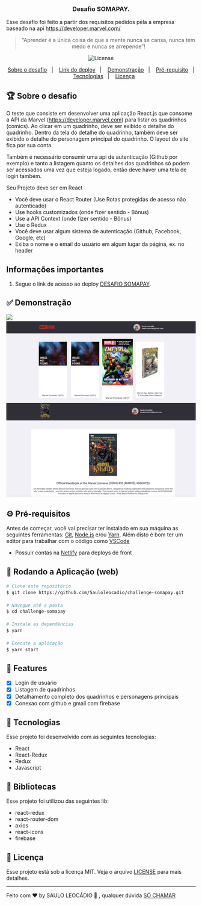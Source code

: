 <h3 align="center">
  Desafio SOMAPAY.
</h3>

<p>Esse desafio foi feito a partir dos requisitos pedidos pela a empresa baseado na api <a href="https://developer.marvel.com/">
  https://developer.marvel.com/</a></p>

<blockquote align="center">“Aprender é a única coisa de que a mente nunca se cansa, nunca tem medo e nunca se arrepende”!</blockquote>

<p align="center">

  <img alt="License" src="https://img.shields.io/badge/license-MIT-%2304D361" />

</p>

<p align="center">
  <a href="#rocket-sobre-o-desafio">Sobre o desafio</a>&nbsp;&nbsp;&nbsp;|&nbsp;&nbsp;&nbsp;
  <a href="https://somapay.netlify.app">Link do deploy</a>&nbsp;&nbsp;&nbsp;|&nbsp;&nbsp;&nbsp;
  <a href="https://github.com/Sauloleocadio/challenge-somapay#-demonstra%C3%A7%C3%A3o">Demonstração</a>&nbsp;&nbsp;&nbsp;|&nbsp;&nbsp;&nbsp;
  <a href="https://github.com/Sauloleocadio/challenge-somapay#-pr%C3%A9-requisitos">Pré-requisito</a>&nbsp;&nbsp;&nbsp;|&nbsp;&nbsp;&nbsp;
  <a href="https://github.com/Sauloleocadio/challenge-somapay#-tecnologias">Tecnologias</a>&nbsp;&nbsp;&nbsp;|&nbsp;&nbsp;&nbsp;
  <a href="https://github.com/Sauloleocadio/challenge-somapay#-licen%C3%A7a">Licença</a>
</p>

## 🏆 Sobre o desafio

O teste que consiste em desenvolver uma aplicação React.js que consome a API da Marvel (https://developer.marvel.com) para listar os quadrinhos (comics). Ao clicar em um quadrinho, deve ser exibido o detalhe do quadrinho. Dentro da tela do detalhe do quadrinho, também deve ser exibido o detalhe do personagem principal do quadrinho. O layout do site fica por sua conta.

Também é necessário consumir uma api de autenticação (Github por exemplo) e tanto a listagem quanto os detalhes dos quadrinhos só podem ser acessados uma vez que esteja logado, então deve haver uma tela de login também.

Seu Projeto deve ser em React

- Você deve usar o React Router (Use Rotas protegidas de acesso não autenticado)
- Use hooks customizados (onde fizer sentido - Bônus)
- Use a API Context (onde fizer sentido - Bônus)
- Use o Redux
- Você deve usar algum sistema de autenticação (Github, Facebook, Google, etc)
- Exiba o nome e o email do usuário em algum lugar da página, ex. no header

## Informações importantes

1. Segue o link de acesso ao deploy [DESAFIO SOMAPAY](https://somapay.netlify.app).

## ✅ Demonstração

<img src="https://github.com/Sauloleocadio/challenge-somapay/blob/master/src/assets/systemone.png" />
<img src="https://github.com/Sauloleocadio/challenge-somapay/blob/master/src/assets/systemtwo.png" />
<img src="https://github.com/Sauloleocadio/challenge-somapay/blob/master/src/assets/systemthree.png" />

## ⚙ Pré-requisitos

Antes de começar, você vai precisar ter instalado em sua máquina as seguintes ferramentas:
[Git](https://git-scm.com), [Node.js](https://nodejs.org/en/) e/ou [Yarn](https://yarnpkg.com/).
Além disto é bom ter um editor para trabalhar com o código como [VSCode](https://code.visualstudio.com/)

- Possuir contas na [Netlify](https://app.netlify.com/) para deploys de front

## 📗 Rodando a Aplicação (web)

```bash
# Clone este repositório
$ git clone https://github.com/Sauloleocadio/challenge-somapay.git

# Navegue até a pasta
$ cd challenge-somapay

# Instale as dependências
$ yarn

# Execute a aplicação
$ yarn start
```

## 📎 Features

- [x] Login de usuário
- [x] Listagem de quadrinhos
- [x] Detalhamento completo dos quadrinhos e personagens principais
- [x] Conexao com github e gmail com firebase

## 🚀 Tecnologias

Esse projeto foi desenvolvido com as seguintes tecnologias:

- React
- React-Redux
- Redux
- Javascript

## 📕 Bibliotecas

Esse projeto foi utilizou das seguintes lib:

- react-redux
- react-router-dom
- axios
- react-icons
- firebase

## 📝 Licença

Esse projeto está sob a licença MIT. Veja o arquivo [LICENSE](LICENSE.md) para mais detalhes.

---

Feito com ♥ by SAULO LEOCÁDIO :wave: , qualquer dúvida [SÓ CHAMAR](https://linktr.ee/sauloleocadio)
